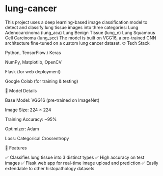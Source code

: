 # lung-cancer
This project uses a deep learning-based image classification model to detect and classify lung tissue images into three categories:  Lung Adenocarcinoma (lung_aca)  Lung Benign Tissue (lung_n)  Lung Squamous Cell Carcinoma (lung_scc)  The model is built on VGG16, a pre-trained CNN architecture fine-tuned on a custom lung cancer dataset.
⚙️ Tech Stack

Python, TensorFlow / Keras

NumPy, Matplotlib, OpenCV

Flask (for web deployment)

Google Colab (for training & testing)

🧠 Model Details

Base Model: VGG16 (pre-trained on ImageNet)

Image Size: 224 × 224

Training Accuracy: ~95%

Optimizer: Adam

Loss: Categorical Crossentropy

🚀 Features

✅ Classifies lung tissue into 3 distinct types
✅ High accuracy on test images
✅ Flask web app for real-time image upload and prediction
✅ Easily extendable to other histopathology datasets




